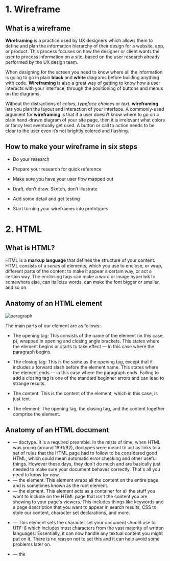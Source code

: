 # 1.  Wireframe

## What is a wireframe

**Wireframing** is a practice used by UX designers which allows them to define and plan the information hierarchy of their design for a website, app, or product. This process focuses on how the designer or client wants the user to process information on a site, based on the user research already performed by the UX design team.

When designing for the screen you need to know where all the information is going to go in plain **black** and **white** diagrams before building anything with code. **Wireframing** is also a great way of getting to know how a user interacts with your interface, through the positioning of buttons and menus on the diagrams.

Without the distractions of *colors*, *typeface choices* or *text*, **wireframing** lets you plan the layout and interaction of your interface. A commonly-used argument for **wireframing** is that if a user doesn’t know where to go on a plain hand-drawn diagram of your site page, then it is irrelevant what colors or fancy text eventually get used. A button or call to action needs to be clear to the user even it’s not brightly colored and flashing.

## How to make your wireframe in six steps

* Do your research

* Prepare your research for quick reference

* Make sure you have your user flow mapped out

* Draft, don’t draw. Sketch, don’t illustrate

* Add some detail and get testing

* Start turning your wireframes into prototypes

# 2. HTML

## What is HTML?

HTML is a **markup language** that defines the structure of your content. HTML consists of a *series* of elements, which you use to enclose, or wrap, different parts of the content to make it appear a certain way, or act a certain way. The enclosing tags can make a word or image hyperlink to somewhere else, can italicize words, can make the font bigger or smaller, and so on.

## Anatomy of an HTML element

![paragraph](https://developer.mozilla.org/en-US/docs/Learn/Getting_started_with_the_web/HTML_basics/grumpy-cat-small.png)

The main parts of our element are as follows:

 *  The opening tag: This consists of the name of the element (in this case, p), wrapped in opening and closing angle brackets. This states where the element begins or starts to take effect — in this case where the paragraph begins.
 
 *  The closing tag: This is the same as the opening tag, except that it includes a forward slash before the element name. This states where the element ends — in this case where the paragraph ends. Failing to add a closing tag is one of the standard beginner errors and can lead to strange results.

 * The content: This is the content of the element, which in this case, is just text.

 * The element: The opening tag, the closing tag, and the content together comprise the element.


 ## Anatomy of an HTML document

  * <!DOCTYPE html> — doctype. It is a required preamble. In the mists of time, when HTML was young (around 1991/92), doctypes were meant to act as links to a set of rules that the HTML page had to follow to be considered good HTML, which could mean automatic error checking and other useful things. However these days, they don't do much and are basically just needed to make sure your document behaves correctly. That's all you need to know for now.

 * <html></html> — the <html> element. This element wraps all the content on the entire page and is sometimes known as the root element.

 * <head></head> — the <head> element. This element acts as a container for all the stuff you want to include on the HTML page that isn't the content you are showing to your page's viewers. This includes things like keywords and a page description that you want to appear in search results, CSS to style our content, character set declarations, and more.

 * <meta charset="utf-8"> — This element sets the character set your document should use to UTF-8 which includes most characters from the vast majority of written languages. Essentially, it can now handle any textual content you might put on it. There is no reason not to set this and it can help avoid some problems later on.

 * <title></title> — the <title> element. This sets the title of your page, which is the title that appears in the browser tab the page is loaded in. It is also used to describe the page when you bookmark/favorite it.

 * <body></body> — the <body> element. This contains all the content that you want to show to web users when they visit your page, whether that's text, images, videos, games, playable audio tracks, or whatever else.



[MDN Web Docs](https://developer.mozilla.org/en-US/docs/Learn/Getting_started_with_the_web/HTML_basics)









